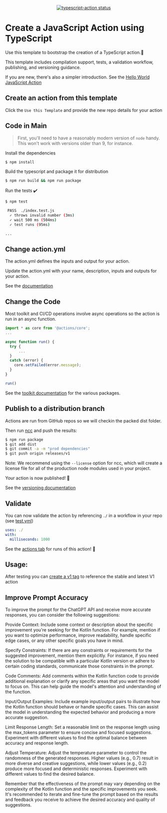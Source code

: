 <p align="center">
  <a href="https://github.com/actions/typescript-action/actions"><img alt="typescript-action status" src="https://github.com/actions/typescript-action/workflows/build-test/badge.svg"></a>
</p>

# Create a JavaScript Action using TypeScript

Use this template to bootstrap the creation of a TypeScript action.:rocket:

This template includes compilation support, tests, a validation workflow, publishing, and versioning guidance.  

If you are new, there's also a simpler introduction.  See the [Hello World JavaScript Action](https://github.com/actions/hello-world-javascript-action)

## Create an action from this template

Click the `Use this Template` and provide the new repo details for your action

## Code in Main

> First, you'll need to have a reasonably modern version of `node` handy. This won't work with versions older than 9, for instance.

Install the dependencies  
```bash
$ npm install
```

Build the typescript and package it for distribution
```bash
$ npm run build && npm run package
```

Run the tests :heavy_check_mark:  
```bash
$ npm test

 PASS  ./index.test.js
  ✓ throws invalid number (3ms)
  ✓ wait 500 ms (504ms)
  ✓ test runs (95ms)

...
```

## Change action.yml

The action.yml defines the inputs and output for your action.

Update the action.yml with your name, description, inputs and outputs for your action.

See the [documentation](https://help.github.com/en/articles/metadata-syntax-for-github-actions)

## Change the Code

Most toolkit and CI/CD operations involve async operations so the action is run in an async function.

```javascript
import * as core from '@actions/core';
...

async function run() {
  try { 
      ...
  } 
  catch (error) {
    core.setFailed(error.message);
  }
}

run()
```

See the [toolkit documentation](https://github.com/actions/toolkit/blob/master/README.md#packages) for the various packages.

## Publish to a distribution branch

Actions are run from GitHub repos so we will checkin the packed dist folder. 

Then run [ncc](https://github.com/zeit/ncc) and push the results:
```bash
$ npm run package
$ git add dist
$ git commit -a -m "prod dependencies"
$ git push origin releases/v1
```

Note: We recommend using the `--license` option for ncc, which will create a license file for all of the production node modules used in your project.

Your action is now published! :rocket: 

See the [versioning documentation](https://github.com/actions/toolkit/blob/master/docs/action-versioning.md)

## Validate

You can now validate the action by referencing `./` in a workflow in your repo (see [test.yml](.github/workflows/test.yml))

```yaml
uses: ./
with:
  milliseconds: 1000
```

See the [actions tab](https://github.com/actions/typescript-action/actions) for runs of this action! :rocket:

## Usage:

After testing you can [create a v1 tag](https://github.com/actions/toolkit/blob/master/docs/action-versioning.md) to reference the stable and latest V1 action

##

## Improve Prompt Accuracy
To improve the prompt for the ChatGPT API and receive more accurate responses, you can consider the following suggestions:

Provide Context: Include some context or description about the specific improvement you're seeking for the Kotlin function. For example, mention if you want to optimize performance, improve readability, handle specific edge cases, or any other specific goals you have in mind.

Specify Constraints: If there are any constraints or requirements for the suggested improvement, mention them explicitly. For instance, if you need the solution to be compatible with a particular Kotlin version or adhere to certain coding standards, communicate those constraints in the prompt.

Code Comments: Add comments within the Kotlin function code to provide additional explanation or clarify any specific areas that you want the model to focus on. This can help guide the model's attention and understanding of the function.

Input/Output Examples: Include example input/output pairs to illustrate how the Kotlin function should behave or handle specific cases. This can assist the model in understanding the expected behavior and producing a more accurate suggestion.

Limit Response Length: Set a reasonable limit on the response length using the max_tokens parameter to ensure concise and focused suggestions. Experiment with different values to find the optimal balance between accuracy and response length.

Adjust Temperature: Adjust the temperature parameter to control the randomness of the generated responses. Higher values (e.g., 0.7) result in more diverse and creative suggestions, while lower values (e.g., 0.2) produce more focused and deterministic responses. Experiment with different values to find the desired balance.

Remember that the effectiveness of the prompt may vary depending on the complexity of the Kotlin function and the specific improvements you seek. It's recommended to iterate and fine-tune the prompt based on the results and feedback you receive to achieve the desired accuracy and quality of suggestions.
